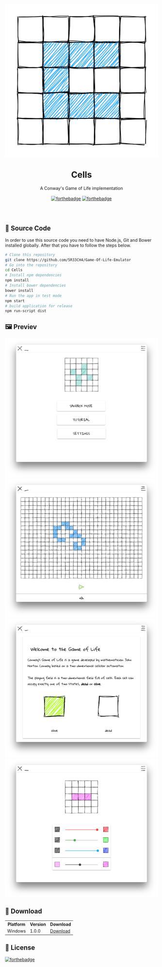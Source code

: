 <p align="center">
  <img alt="Icon" src="https://github.com/5R33CH4/Game-Of-Life-Emulator/blob/master/build/icon.png?raw=true">
  <h1 align="center">Cells</h1>
  <p align="center">A Conway's Game of Life implementation<br><br>
    <a href="http://forthebadge.com"><img alt="forthebadge" src="http://forthebadge.com/images/badges/built-with-love.svg"></a>
  <a href="http://forthebadge.com"><img alt="forthebadge" src="http://forthebadge.com/images/badges/uses-js.svg"></a>
  </p>
</p>

<br><br>

## 📝 Source Code

In order to use this source code you need to have Node.js, Git and Bower installed globally. After that you have to follow the steps below.

```bash
# Clone this repository
git clone https://github.com/5R33CH4/Game-Of-Life-Emulator
# Go into the repository
cd Cells
# Install npm dependencies
npm install
# Install bower dependencies
bower install
# Run the app in test mode
npm start
# build application for release
npm run-script dist
```


## 🖼 Previev

<img alt="Main Menu" src="https://github.com/5R33CH4/Game-Of-Life-Emulator/blob/master/doc/screenshot_main_menu.png?raw=true">
<img alt="Sandbox" src="https://github.com/5R33CH4/Game-Of-Life-Emulator/blob/master/doc/screenshot_sandbox.png?raw=true">
<img alt="Tutorial" src="https://github.com/5R33CH4/Game-Of-Life-Emulator/blob/master/doc/screenshot_tutorial.png?raw=true">
<img alt="Settings" src="https://github.com/5R33CH4/Game-Of-Life-Emulator/blob/master/doc/screenshot_settings.png?raw=true">


## 💾 Download
<table align="center">
  <tr>
    <th>Platform</th>
    <th>Version</th>
    <th>Download</td>
  </tr>
  <tr>
    <td>Windows</td>
    <td>1.0.0</td>
    <td><a href="https://github.com/5R33CH4/Game-Of-Life-Emulator/releases/download/1.0.0/Game-Of-Life-Emulator-Setup.exe">Download</a></td>
  </tr>
</table>


## 📖 License
[![forthebadge](http://forthebadge.com/images/badges/cc-0.svg)](https://creativecommons.org/publicdomain/zero/1.0/)
